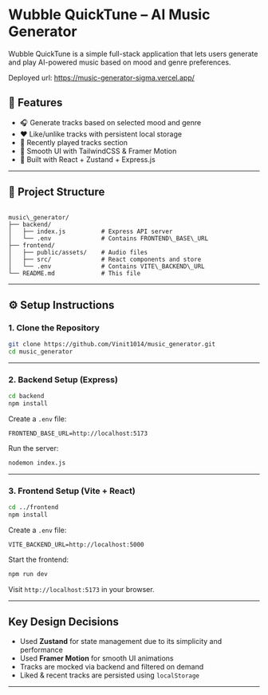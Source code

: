 #  Wubble QuickTune – AI Music Generator

Wubble QuickTune is a simple full-stack application that lets users generate and play AI-powered music based on mood and genre preferences.

Deployed url: https://music-generator-sigma.vercel.app/
## 🚀 Features

- 🎧 Generate tracks based on selected mood and genre
- ❤️ Like/unlike tracks with persistent local storage
- 🔄 Recently played tracks section
- 🎼 Smooth UI with TailwindCSS & Framer Motion
- 🎯 Built with React + Zustand + Express.js

---

## 📁 Project Structure

```

music\_generator/
├── backend/
│   ├── index.js          # Express API server
│   └── .env              # Contains FRONTEND\_BASE\_URL
├── frontend/
│   ├── public/assets/    # Audio files
│   ├── src/              # React components and store
│   └── .env              # Contains VITE\_BACKEND\_URL
└── README.md             # This file

````

---

## ⚙️ Setup Instructions

### 1. Clone the Repository

```bash
git clone https://github.com/Vinit1014/music_generator.git
cd music_generator
````

---

### 2. Backend Setup (Express)

```bash
cd backend
npm install
```

Create a `.env` file:

```env
FRONTEND_BASE_URL=http://localhost:5173
```

Run the server:

```bash
nodemon index.js
```

---

### 3. Frontend Setup (Vite + React)

```bash
cd ../frontend
npm install
```

Create a `.env` file:

```env
VITE_BACKEND_URL=http://localhost:5000
```

Start the frontend:

```bash
npm run dev
```

Visit `http://localhost:5173` in your browser.

---

##  Key Design Decisions

* Used **Zustand** for state management due to its simplicity and performance
* Used **Framer Motion** for smooth UI animations
* Tracks are mocked via backend and filtered on demand
* Liked & recent tracks are persisted using `localStorage`

---

